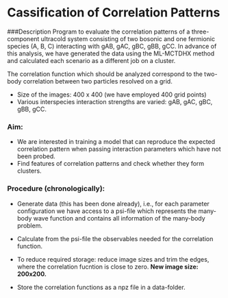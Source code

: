 # Cassification of Correlation Patterns


###Description
Program to evaluate the correlation patterns of a three-component ultracold system consisting of two bosonic and one fermionic species (A, B, C) interacting with gAB, gAC, gBC, gBB, gCC.
In advance of this analysis, we have generated the data using the ML-MCTDHX method and calculated each scenario as a different job on a cluster.

The correlation function which should be analyzed correspond to the two-body correlation between two particles resolved on a grid.

- Size of the images: 400 x 400  (we have employed 400 grid points)
- Various interspecies interaction strengths are varied: gAB, gAC, gBC, gBB, gCC.

### Aim:

- We are interested in training a model that can reproduce the expected correlation pattern when passing interaction parameters which have not been probed.
- Find features of correlation patterns and check whether they form clusters.


### Procedure (chronologically):

- Generate data (this has been done already), i.e., for each parameter configuration we have access to a psi-file which represents the many-body wave function and contains all information of the many-body problem.

- Calculate from the psi-file the observables needed for the correlation function.

- To reduce required storage: reduce image sizes and trim the edges, where the correlation fucntion is close to zero. **New image size: 200x200.**

- Store the correlation functions as a npz file in a data-folder.



